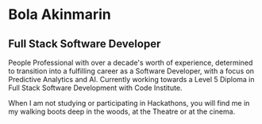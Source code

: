 <h1>Bola Akinmarin</h1>
<h2>Full Stack Software Developer</h2>
<p>People Professional with over a decade's worth of experience, determined to transition into a fulfilling career as a Software Developer, with a focus on Predictive Analytics and AI. 
  Currently working towards a Level 5 Diploma in Full Stack Software Development with Code Institute.
</p>
<p>When I am not studying or participating in Hackathons, you will find me in my walking boots deep in the woods, at the Theatre or at the cinema.</p>

<!---
BAkinmarin/BAkinmarin is a ✨ special ✨ repository because its `README.md` (this file) appears on your GitHub profile.
You can click the Preview link to take a look at your changes.
--->
